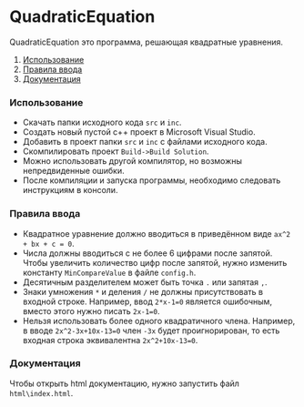 ﻿# QuadraticEquation
QuadraticEquation это программа, решающая квадратные уравнения.
1. [Использование](#использование)
2. [Правила ввода](#правила-ввода)
3. [Документация](#документация)

### Использование
* Скачать папки исходного кода `src` и `inc`.
* Создать новый пустой c++ проект в Microsoft Visual Studio.
* Добавить в проект папки `src` и `inc` с файлами исходного кода.
* Скомпилировать проект `Build->Build Solution`.
* Можно использовать другой компилятор, но возможны непредвиденные ошибки.
* После компиляции и запуска программы, необходимо следовать инструкциям в консоли.

### Правила ввода
* Квадратное уравнение должно вводиться в приведённом виде `ax^2 + bx + c = 0`.
* Числа должны вводиться с не более 6 цифрами после запятой. Чтобы увеличить количество цифр после запятой, нужно изменить константу `MinCompareValue` в файле `config.h`.
* Десятичным разделителем может быть точка `.` или запятая `,`.
* Знаки умножения `*` и деления `/` не должны присутствовать в входной строке. Например, ввод `2*x-1=0` является ошибочным, вместо этого нужно писать `2x-1=0`.
* Нельзя использовать более одного квадратичного члена. Например, в вводе `2x^2-3x+10x-13=0` член `-3x` будет проигнорирован, то есть входная строка эквивалентна `2x^2+10x-13=0`.

### Документация
Чтобы открыть html документацию, нужно запустить файл `html\index.html`.